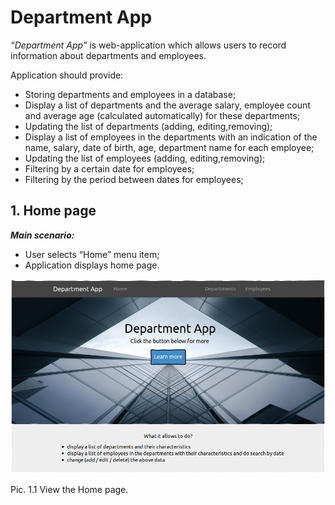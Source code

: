# Department App

*“Department App”* is web-application which allows users to record information about departments and employees.

Application should provide:

* Storing departments and employees in a database;
* Display a list of departments and the average salary, employee count and average age (calculated automatically) for these departments;
* Updating the list of departments (adding, editing,removing);
* Display a list of employees in the departments with an indication of the name,  salary, date of birth, age, department name for each employee;
* Updating the list of employees (adding, editing,removing);
* Filtering by a certain date for employees;
* Filtering by the period between dates for employees;

## 1. Home page

***Main scenario:***

* User selects “Home” menu item;
* Application displays home page.

![Home](./srs_images/home.png)

Pic. 1.1 View the Home page.



